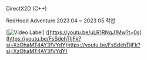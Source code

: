 DirectX2D (C++)

RedHood Adventure 2023 04 ~ 2023 05 작업

[![Video Label]([http://img.youtube.com/vi/uLR1RNqJ1Mw/0.jpg](https://img.youtube.com/vi/<[insert-youtube-video-id-here](https://youtu.be/FsSdehTIjFk?si=XzOhaMT4AY3fVYdY)>/hqdefault.jpg))]
([https://youtu.be/uLR1RNqJ1Mw?t=0s](https://youtu.be/FsSdehTIjFk?si=XzOhaMT4AY3fVYdY)https://youtu.be/FsSdehTIjFk?si=XzOhaMT4AY3fVYdY)
